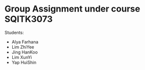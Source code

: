 # Group Assignment under course SQITK3073
Students:

* Alya Farhana
* Lim ZhiYee
* Jing HanKoo
* Lim XunYi
* Yap HuiShin
